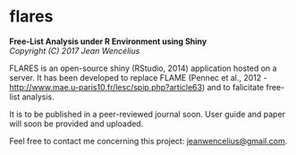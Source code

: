 # flares
<b>Free-List Analysis under R Environment using Shiny</b><br/>
<i>Copyright (C) 2017 Jean Wencélius</i>

FLARES is an open-source shiny (RStudio, 2014) application hosted on a server.
It has been developed to replace FLAME (Pennec et al., 2012 - http://www.mae.u-paris10.fr/lesc/spip.php?article63) 
and to falicitate free-list analysis.

It is to be published in a peer-reviewed journal soon.
User guide and paper will soon be provided and uploaded.

Feel free to contact me concerning this project: jeanwencelius@gmail.com.
